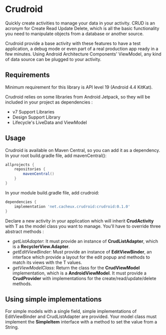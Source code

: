 Crudroid
========

Quickly create activities to manage your data in your activity. CRUD is an acronym for Create Read
Update Delete, which is all the basic functionality you need to manipulate objects from a database
or another source.

Crudroid provide a base activity with these features to have a test application, a debug mode or
even part of a real production app ready in a few minutes. Using Android Architecture Components'
ViewModel, any kind of data source can be plugged to your activity.

Requirements
------------

Minimum requirement for this library is API level 19 (Android 4.4 KitKat).

Crudroid relies on some libraries from Android Jetpack, so they will be included in your project as
dependencies :
* v7 Support Libraries
* Design Support Library
* Lifecycle's LiveData and ViewModel

Usage
-----

Crudroid is available on Maven Central, so you can add it as a dependency. In your root build.gradle
file, add mavenCentral():
```groovy
allprojects {
    repositories {
        mavenCentral()
    }
}
```

In your module build.gradle file, add crudroid:
```groovy
dependencies {
    implementation 'net.cacheux.crudroid:crudroid:0.1.0'
}
```

Declare a new activity in your application which will inherit __CrudActivity<T>__ with T as the
model class you want to manage. You'll have to override three abstract methods :
* _getListAdapter_: It must provide an instance of __CrudListAdapter<T>__, which is a
__RecyclerView.Adapter__.
* _getEditViewBinder_: Must provide an instance of __EditViewBinder<T>__, an interface which provide
a layout for the edit popup and methods to match its views with the T values.
* _getViewModelClass_: Return the class for the __CrudViewModel<T>__ implementation, which is a
__AndroidViewModel__. It must provide a __CrudProvider<T>__ with implementations for the
create/read/update/delete methods.

Using simple implementations
----------------------------

For simple models with a single field, simple implementations of EditViewBinder and CrudListAdapter
are provided. Your model class must implement the __SimpleItem__ interface with a method to set the
value from a String.